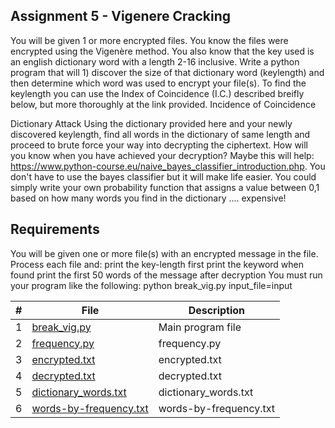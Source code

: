 ## Assignment 5 - Vigenere Cracking

You will be given 1 or more encrypted files. You know the files were encrypted using the Vigenère method. You also know that the key used is an english dictionary word with a length 2-16 inclusive.
Write a python program that will 1) discover the size of that dictionary word (keylength) and then determine which word was used to encrypt your file(s).
To find the keylength you can use the Index of Coincidence (I.C.) described breifly below, but more thoroughly at the link provided.
Incidence of Coincidence

Dictionary Attack
Using the dictionary provided here and your newly discovered keylength, find all words in the dictionary of same length and proceed to brute force your way into decrypting the ciphertext. How will you know when you have achieved your decryption? Maybe this will help: https://www.python-course.eu/naive_bayes_classifier_introduction.php. You don't have to use the bayes classifier but it will make life easier. You could simply write your own probability function that assigns a value between 0,1 based on how many words you find in the dictionary .... expensive!

## Requirements
  You will be given one or more file(s) with an encrypted message in the file.
  Process each file and:
  print the key-length first
  print the keyword when found
  print the first 50 words of the message after decryption
  You must run your program like the following:  python break_vig.py input_file=input 

|   #   | File            | Description                                        |
| :---: | --------------- | -------------------------------------------------- |
|   1   | <a href="https://github.com/Kyrie-Ma/4663-Cryptography-Ma/blob/master/Assignments/A05/break_vig.py" > break_vig.py | Main program file      |
|   2   | <a href="https://github.com/Kyrie-Ma/4663-Cryptography-Ma/blob/master/Assignments/A05/frequency.py" > frequency.py | frequency.py      |
|   3   | <a href="https://github.com/Kyrie-Ma/4663-Cryptography-Ma/blob/master/Assignments/A05/encrypted.txt" > encrypted.txt | encrypted.txt      |
|   4   | <a href="https://github.com/Kyrie-Ma/4663-Cryptography-Ma/blob/master/Assignments/A05/decrypted.txt" > decrypted.txt | decrypted.txt      |
|   5   | <a href="https://github.com/Kyrie-Ma/4663-Cryptography-Ma/blob/master/Assignments/A05/dictionary_words.txt" > dictionary_words.txt | dictionary_words.txt      |
|   6   | <a href="https://github.com/Kyrie-Ma/4663-Cryptography-Ma/blob/master/Assignments/A05/words-by-frequency.txt" > words-by-frequency.txt | words-by-frequency.txt      |
